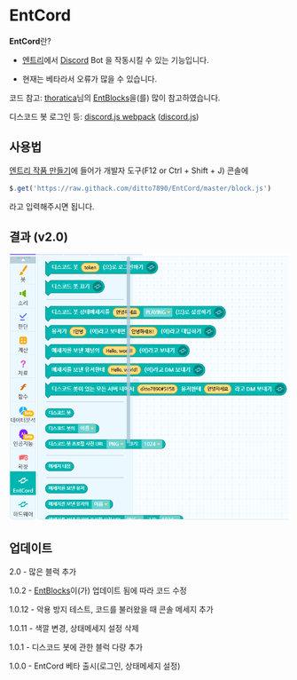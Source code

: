# EntCord

**EntCord**란?

* [엔트리](https://playentry.org/)에서 [Discord](https://discordapp.com/) Bot 을 작동시킬 수 있는 기능입니다.

* 현재는 베타라서 오류가 많을 수 있습니다.

코드 참고: [thoratica](https://github.com/thoratica)님의 [EntBlocks](https://github.com/thoratica/EntBlocks)을(를) 많이 참고하였습니다.

디스코드 봇 로그인 등: [discord.js webpack](https://github.com/discordjs/discord.js/tree/webpack) ([discord.js](https://discord.js.org/))

## 사용법

[엔트리 작품 만들기](https://playentry.org/ws#!/)에 들어가 개발자 도구(F12 or Ctrl + Shift + J) 콘솔에

```js
$.get('https://raw.githack.com/ditto7890/EntCord/master/block.js')
```

라고 입력해주시면 됩니다.

## 결과 (v2.0)

![Result](./img/result-2.0.png)

## 업데이트

2.0 - 많은 블럭 추가

1.0.2 - [EntBlocks](https://github.com/thoratica/EntBlocks)이(가) 업데이트 됨에 따라 코드 수정

1.0.12 - 악용 방지 테스트, 코드를 불러왔을 때 콘솔 메세지 추가

1.0.11 - 색깔 변경, 상태메세지 설정 삭제

1.0.1 - 디스코드 봇에 관한 블럭 다량 추가

1.0.0 - EntCord 베타 출시(로그인, 상태메세지 설정)
